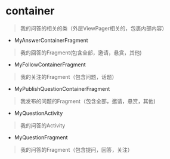 # container
> 我的问答的相关的类（外层ViewPager相关的，包裹内部内容）

- MyAnswerContainerFragment
> 我的回答的Fragment(包含全部，邀请，悬赏，其他)

- MyFollowContainerFragment
> 我的关注的Fragment（包含问题，话题）

- MyPublishQuestionContainerFragment
> 我发布的问题的Fragment（包含全部，邀请，悬赏，其他)

- MyQuestionActivity
> 我的问答的Activity

- MyQuestionFragment
> 我的问答的Fragment（包含提问，回答，关注）